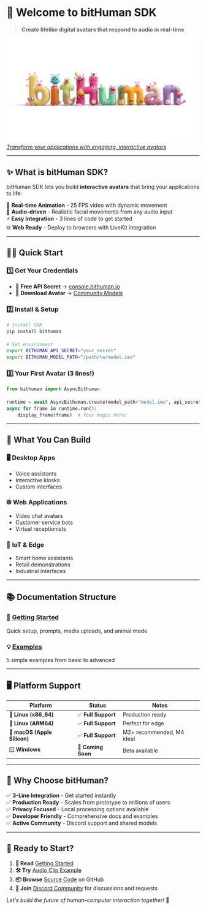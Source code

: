 # 🚀 Welcome to bitHuman SDK

> **Create lifelike digital avatars that respond to audio in real-time**

![bitHuman Banner](assets/images/bithuman-banner.jpg)
*[Transform your applications with engaging, interactive avatars](https://console.bithuman.io/#create)*

---

## ✨ What is bitHuman SDK?

bitHuman SDK lets you build **interactive avatars** that bring your applications to life:

🎯 **Real-time Animation** - 25 FPS video with dynamic movement  
🎤 **Audio-driven** - Realistic facial movements from any audio input  
⚡ **Easy Integration** - 3 lines of code to get started  
🌐 **Web Ready** - Deploy to browsers with LiveKit integration  

---

## 🏃‍♂️ Quick Start

### 1️⃣ Get Your Credentials
- 🔑 **Free API Secret** → [console.bithuman.io](https://console.bithuman.io)
- 🤖 **Download Avatar** → [Community Models](https://console.bithuman.io/#community)

### 2️⃣ Install & Setup
```bash
# Install SDK
pip install bithuman

# Set environment
export BITHUMAN_API_SECRET="your_secret"
export BITHUMAN_MODEL_PATH="/path/to/model.imx"
```

### 3️⃣ Your First Avatar (3 lines!)
```python
from bithuman import AsyncBithuman

runtime = await AsyncBithuman.create(model_path="model.imx", api_secret="secret")
async for frame in runtime.run():
    display_frame(frame)  # Your magic here!
```

---

## 🎯 What You Can Build

### 🖥️ **Desktop Apps**
- Voice assistants
- Interactive kiosks  
- Custom interfaces

### 🌐 **Web Applications**
- Video chat avatars
- Customer service bots
- Virtual receptionists

### 🔧 **IoT & Edge**
- Smart home assistants
- Retail demonstrations
- Industrial interfaces

---

## 📚 Documentation Structure

### 🚀 **[Getting Started](getting-started/overview.md)**
Quick setup, prompts, media uploads, and animal mode

### 💡 **[Examples](examples/overview.md)**
5 simple examples from basic to advanced

---

## 🖥️ Platform Support

| Platform | Status | Notes |
|----------|---------|-------|
| 🐧 **Linux (x86_64)** | ✅ **Full Support** | Production ready |
| 🦾 **Linux (ARM64)** | ✅ **Full Support** | Perfect for edge |
| 🍎 **macOS (Apple Silicon)** | ✅ **Full Support** | M2+ recommended, M4 ideal |
| 🪟 **Windows** | 🔄 **Coming Soon** | Beta available |

---

## 🎯 Why Choose bitHuman?

✅ **3-Line Integration** - Get started instantly  
✅ **Production Ready** - Scales from prototype to millions of users  
✅ **Privacy Focused** - Local processing options available  
✅ **Developer Friendly** - Comprehensive docs and examples  
✅ **Active Community** - Discord support and shared models  

---

## 🚀 Ready to Start?

1. **📖 Read** [Getting Started](getting-started/overview.md)
2. **🛠️ Try** [Audio Clip Example](examples/avatar-with-audio-clip.md) 
3. **📦 Browse** [Source Code](https://github.com/bithuman-prod/public-sdk-examples) on GitHub
4. **💬 Join** [Discord Community](https://discord.gg/yM7wRRqu) for discussions and requests

*Let's build the future of human-computer interaction together!* 🌟
